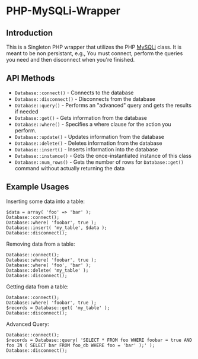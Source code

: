 PHP-MySQLi-Wrapper
==================

Introduction
------------

This is a Singleton PHP wrapper that utilizes the PHP [MySQLi] class. It is meant to be non persistant, e.g., You must connect, perform the queries you need and then disconnect when you're finished.

API Methods
-----------

+ `Database::connect()` - Connects to the database
+ `Database::disconnect()` - Disconnects from the database
+ `Database::query()` - Performs an "advanced" query and gets the results if needed
+ `Database::get()` - Gets information from the database
+ `Database::where()` - Specifies a where clause for the action you perform.
+ `Database::update()` - Updates information from the database
+ `Database::delete()` - Deletes information from the database
+ `Database::insert()` - Inserts information into the database
+ `Database::instance()` - Gets the once-instantiated instance of this class
+ `Database::num_rows()` - Gets the number of rows for `Database::get()` command without actually returning the data

Example Usages
--------------

Inserting some data into a table:

    $data = array( 'foo' => 'bar' );
    Database::connect();
    Database::where( 'foobar', true );
    Database::insert( 'my_table', $data );
    Database::disconnect();

Removing data from a table:

    Database::connect();
    Database::where( 'foobar', true );
    Database::where( 'foo', 'bar' );
    Database::delete( 'my_table' );
    Database::disconnect();

Getting data from a table:

    Database::connect();
    Database::where( 'foobar', true );
    $records = Database::get( 'my_table' );
    Database::disconnect();

Advanced Query:

    Database::connect();
    $records = Database::query( 'SELECT * FROM foo WHERE foobar = true AND foo IN ( SELECT bar FROM foo_db WHERE foo = 'bar' );' );
    Database::disconnect();

[MySQLi]: http://php.net/mysqli